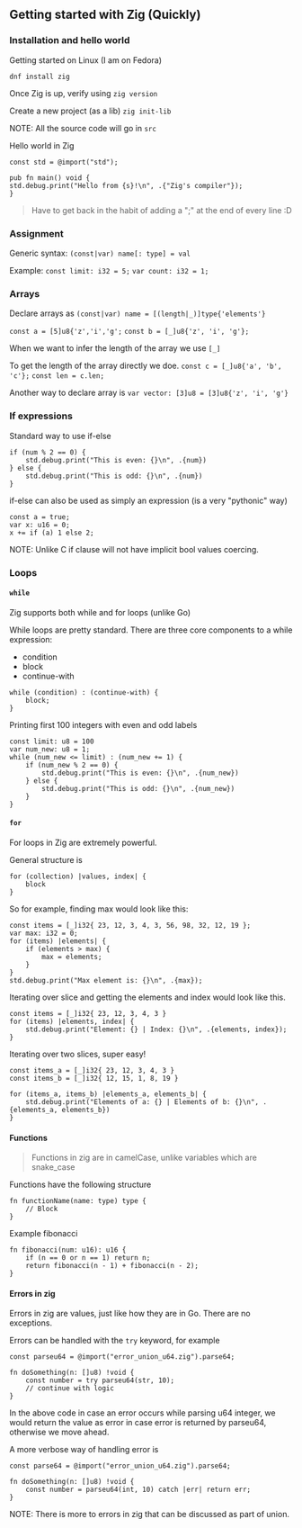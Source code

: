 ## Getting started with Zig (Quickly)

### Installation and hello world

Getting started on Linux (I am on Fedora)

`dnf install zig`

Once Zig is up, verify using
`zig version`

Create a new project (as a lib)
`zig init-lib` 

NOTE: All the source code will go in `src`

Hello world in Zig

```zig
const std = @import("std");

pub fn main() void {
std.debug.print("Hello from {s}!\n", .{"Zig's compiler"});
}
```

>Have to get back in the habit of adding a ";" at the end of every line :D

### Assignment 

Generic syntax: `(const|var) name[: type] = val`

Example: 
`const limit: i32 = 5;`
`var count: i32 = 1;`

### Arrays

Declare arrays as
`(const|var) name = [(length|_)]type{'elements'}`

`const a = [5]u8{'z','i','g';`
`const b = [_]u8{'z', 'i', 'g'};`

When we want to infer the length of the array we use `[_]`

To get the length of the array directly we doe. 
`const c = [_]u8{'a', 'b', 'c'};`
`const len = c.len;`

Another way to declare array is 
`var vector: [3]u8 = [3]u8{'z', 'i', 'g'}`

### If expressions

Standard way to use if-else
```zig
if (num % 2 == 0) {
	std.debug.print("This is even: {}\n", .{num})
} else {
	std.debug.print("This is odd: {}\n", .{num})
}
```

if-else can also be used as simply an expression (is a very "pythonic" way)

```zig
const a = true;
var x: u16 = 0;
x += if (a) 1 else 2;
```

NOTE: Unlike C if clause will not have implicit bool values coercing. 

### Loops

#### `while`

Zig supports both while and for loops (unlike Go)

While loops are pretty standard. There are three core components to a while expression: 
- condition
- block
- continue-with

```zig
while (condition) : (continue-with) {
	block;
}
```

Printing first 100 integers with even and odd labels

```zig
const limit: u8 = 100
var num_new: u8 = 1;
while (num_new <= limit) : (num_new += 1) {
	if (num_new % 2 == 0) {
		std.debug.print("This is even: {}\n", .{num_new})
	} else {
		std.debug.print("This is odd: {}\n", .{num_new})
	}
}
```

#### `for`

For loops in Zig are extremely powerful.

General structure is 

```zig
for (collection) |values, index| {
	block
}
```

So for example, finding max would look like this:
```zig
const items = [_]i32{ 23, 12, 3, 4, 3, 56, 98, 32, 12, 19 };
var max: i32 = 0;
for (items) |elements| {
	if (elements > max) {
		max = elements;
	}
}
std.debug.print("Max element is: {}\n", .{max});
```

Iterating over slice and getting the elements and index would look like this.
```zig
const items = [_]i32{ 23, 12, 3, 4, 3 }
for (items) |elements, index| {
	std.debug.print("Element: {} | Index: {}\n", .{elements, index});
}
```

Iterating over two slices, super easy!
```zig
const items_a = [_]i32{ 23, 12, 3, 4, 3 }
const items_b = [_]i32{ 12, 15, 1, 8, 19 }

for (items_a, items_b) |elements_a, elements_b| {
	std.debug.print("Elements of a: {} | Elements of b: {}\n", .{elements_a, elements_b})
}
```

#### Functions

>Functions in zig are in camelCase, unlike variables which are snake_case

Functions have the following structure
```zig
fn functionName(name: type) type {
	// Block
}
```

Example fibonacci
```zig
fn fibonacci(num: u16): u16 {
	if (n == 0 or n == 1) return n;
	return fibonacci(n - 1) + fibonacci(n - 2);
}
```

#### Errors in zig

Errors in zig are values, just like how they are in Go. There are no exceptions. 

Errors can be handled with the `try` keyword, for example

```zig
const parseu64 = @import("error_union_u64.zig").parse64;

fn doSomething(n: []u8) !void {
	const number = try parseu64(str, 10);
	// continue with logic 
}
```

In the above code in case an error occurs while parsing u64 integer, we would return the value as error in case error is returned by parseu64, otherwise we move ahead. 

A more verbose way of handling error is 
```zig
const parse64 = @import("error_union_u64.zig").parse64;

fn doSomething(n: []u8) !void {
	const number = parseu64(int, 10) catch |err| return err;
}
```

NOTE: There is more to errors in zig that can be discussed as part of union. 



